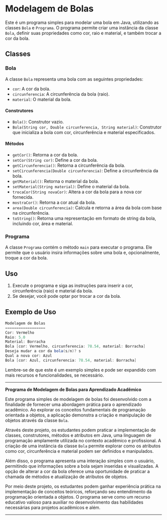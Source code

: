 # Modelagem de Bolas

Este é um programa simples para modelar uma bola em Java, utilizando as classes `Bola` e `Programa`. O programa permite criar uma instância da classe `Bola`, definir suas propriedades como cor, raio e material, e também trocar a cor da bola.

## Classes

### Bola

A classe `Bola` representa uma bola com as seguintes propriedades:

- `cor`: A cor da bola.
- `circunferencia`: A circunferência da bola (raio).
- `material`: O material da bola.

#### Construtores

- `Bola()`: Construtor vazio.
- `Bola(String cor, Double circunferencia, String material)`: Construtor que inicializa a bola com cor, circunferência e material especificados.

#### Métodos

- `getCor()`: Retorna a cor da bola.
- `setCor(String cor)`: Define a cor da bola.
- `getCircunferencia()`: Retorna a circunferência da bola.
- `setCircunferencia(Double circunferencia)`: Define a circunferência da bola.
- `getMaterial()`: Retorna o material da bola.
- `setMaterial(String material)`: Define o material da bola.
- `trocaCor(String novaCor)`: Altera a cor da bola para a nova cor fornecida.
- `mostraCor()`: Retorna a cor atual da bola.
- `area(Double circunferencia)`: Calcula e retorna a área da bola com base na circunferência.
- `toString()`: Retorna uma representação em formato de string da bola, incluindo cor, área e material.

### Programa

A classe `Programa` contém o método `main` para executar o programa. Ele permite que o usuário insira informações sobre uma bola e, opcionalmente, troque a cor da bola.

## Uso

1. Execute o programa e siga as instruções para inserir a cor, circunferência (raio) e material da bola.
2. Se desejar, você pode optar por trocar a cor da bola.

## Exemplo de Uso

```java
Modelagem de Bolas
==================
Cor: Vermelho
Raio: 5.0
Material: Borracha
Bola [cor: Vermelho, circunferencia: 78.54, material: Borracha]
Deseja mudar a cor da bola(s/n)? s
Qual a nova cor: Azul
Bola [cor: Azul, circunferencia: 78.54, material: Borracha]
```

Lembre-se de que este é um exemplo simples e pode ser expandido com mais recursos e funcionalidades, se necessário.

---

**Programa de Modelagem de Bolas para Aprendizado Acadêmico**

Este programa simples de modelagem de bolas foi desenvolvido com a finalidade de fornecer uma abordagem prática para o aprendizado acadêmico. Ao explorar os conceitos fundamentais de programação orientada a objetos, a aplicação demonstra a criação e manipulação de objetos através da classe `Bola`.

Através deste projeto, os estudantes podem praticar a implementação de classes, construtores, métodos e atributos em Java, uma linguagem de programação amplamente utilizada no contexto acadêmico e profissional. A criação de uma instância da classe `Bola` permite explorar como os atributos como cor, circunferência e material podem ser definidos e manipulados.

Além disso, o programa apresenta uma interação simples com o usuário, permitindo que informações sobre a bola sejam inseridas e visualizadas. A opção de alterar a cor da bola oferece uma oportunidade de praticar a chamada de métodos e atualização de atributos de objetos.

Por meio deste projeto, os estudantes podem ganhar experiência prática na implementação de conceitos teóricos, reforçando seu entendimento da programação orientada a objetos. O programa serve como um recurso educativo valioso para auxiliar no desenvolvimento das habilidades necessárias para projetos acadêmicos e além.

---
